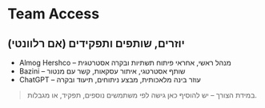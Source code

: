 # Team Access

## יוזרים, שותפים ותפקידים (אם רלוונטי)

- Almog Hershco – מנהל ראשי, אחראי פיתוח תשתיות ובקרה אסטרטגית
- Bazini – שותף אסטרטגי, איתור עסקאות, קשר עם מנטור
- ChatGPT – עוזר בינה מלאכותית, מבצע ניתוחים, תיעוד ובקרה

> במידת הצורך – יש להוסיף כאן גישה לפי משתמשים נוספים, תפקיד, או מגבלות.
